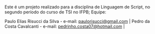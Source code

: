Este é um projeto realizado para a disciplina de Linguagem de Script, no segundo período do curso de TSI no IFPB;
Equipe:

Paulo Elias Risucci da Silva - e-mail: paulorisucci@gmail.com |
Pedro da Costa Cavalcanti - e-mail: pedrinho.costa07@hotmail.com |
